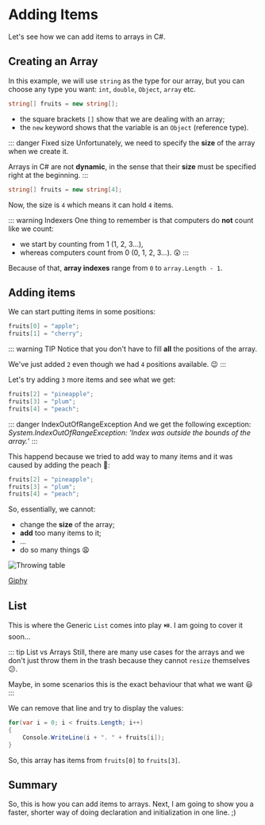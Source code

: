 # Adding Items

Let's see how we can add items to arrays in C#.

<youtube :src="'f1UTrIVhqjI'"/>

## Creating an Array

In this example, we will use `string` as the type for our array, but you can choose any type you want: `int`, `double`, `Object`, `array` etc.

``` csharp
string[] fruits = new string[];
```

- the square brackets `[]` show that we are dealing with an array;
- the `new` keyword shows that the variable is an `Object` (reference type).

::: danger Fixed size
Unfortunately, we need to specify the **size** of the array when we create it. 

Arrays in C# are not **dynamic**, in the sense that their **size** must be specified right at the beginning.
:::

``` csharp
string[] fruits = new string[4];
```

Now, the size is `4` which means it can hold `4` items.

::: warning Indexers
One thing to remember is that computers do **not** count like we count: 
- we start by counting from 1 (1, 2, 3...), 
- whereas computers count from 0 (0, 1, 2, 3...). :astonished:
:::

Because of that, **array indexes** range from `0` to `array.Length - 1`. 

## Adding items
We can start putting items in some positions:

``` csharp
fruits[0] = "apple";
fruits[1] = "cherry";
```

::: warning TIP
Notice that you don't have to fill **all** the positions of the array. 

We've just added `2` even though we had `4` positions available. :wink:
:::

Let's try adding `3` more items and see what we get:

``` csharp
fruits[2] = "pineapple";
fruits[3] = "plum";
fruits[4] = "peach";
```

::: danger IndexOutOfRangeException
And we get the following exception: _System.IndexOutOfRangeException: 'Index was outside the bounds of the array._'
:::

This happend because we tried to add way to many items and it was caused by adding the peach :peach::
``` csharp {3}
fruits[2] = "pineapple";
fruits[3] = "plum";
fruits[4] = "peach";
```

So, essentially, we cannot:
- change the **size** of the array;
- **add** too many items to it; 
- ...
- do so many things :weary:

![Throwing table](https://media.giphy.com/media/dRgcwKJaGgWgo/giphy.gif)

[Giphy](https://giphy.com/gifs/cheezburger-rage-anger-dRgcwKJaGgWgo)

## List

This is where the Generic `List` comes into play :play_or_pause_button:. I am going to cover it soon...

::: tip List vs Arrays
Still, there are many use cases for the arrays and we don't just throw them in the trash because they cannot `resize` themselves :confused:. 

Maybe, in some scenarios this is the exact behaviour that what we want :smiley:
:::

We can remove that line and try to display the values:

``` csharp
for(var i = 0; i < fruits.Length; i++)
{
    Console.WriteLine(i + ". " + fruits[i]);
}
```

So, this array has items from `fruits[0]` to `fruits[3]`.

## Summary
So, this is how you can add items to arrays. Next, I am going to show you a faster, shorter way of doing declaration and initialization in one line. ;)
